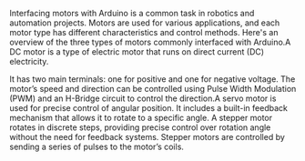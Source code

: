 Interfacing motors with Arduino is a common task in robotics and automation projects. Motors are used for various applications, and each motor type has different characteristics and control methods. Here's an overview of the three types of motors commonly interfaced with Arduino.A DC motor is a type of electric motor that runs on direct current (DC) electricity. 

It has two main terminals: one for positive and one for negative voltage. The motor’s speed and direction can be controlled using Pulse Width Modulation (PWM) and an H-Bridge circuit to control the direction.A servo motor is used for precise control of angular position. It includes a built-in feedback mechanism that allows it to rotate to a specific angle. A stepper motor rotates in discrete steps, providing precise control over rotation angle without the need for feedback systems. Stepper motors are controlled by sending a series of pulses to the motor’s coils.

